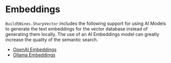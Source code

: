 # Embeddings

`Build5Nines.SharpVector` includes the following support for using AI Models to generate the text embeddings for the vector database instead of generating them locally. The use of an AI Embeddings model can greatly increase the quality of the semantic search.

- [OpenAI Embeddings](openai)
- [Ollama Embeddings](ollama)
